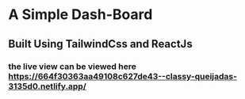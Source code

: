 #   A Simple Dash-Board 
## Built Using TailwindCss and ReactJs 
### the live view can be viewed here https://664f30363aa49108c627de43--classy-queijadas-3135d0.netlify.app/
